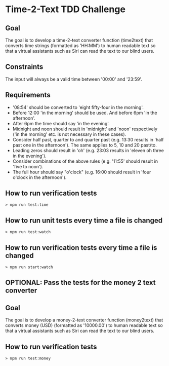# Time-2-Text TDD Challenge

## Goal

The goal is to develop a time-2-text converter function (time2text) that
converts time strings (formatted as 'HH:MM') to human readable text so that a
virtual assistants such as Siri can read the text to our blind users.

## Constraints

The input will always be a valid time between '00:00' and '23:59'.

## Requirements

- '08:54' should be converted to 'eight fifty-four in the morning'. 
- Before 12:00 'in the morning' should be used. And before 6pm 'in the afternoon'. 
- After 6pm the time should say 'in the evening'. 
- Midnight and noon should result in 'midnight' and 'noon' respectively ('in the morning' etc. is not necessary in these cases). 
- Consider half past, quarter to and quarter past (e.g. 13:30 results in 'half past one in the afternoon'). The same applies to 5, 10 and 20 past/to. 
- Leading zeros should result in 'oh' (e.g. 23:03 results in 'eleven oh three in the evening'). 
- Consider combinations of the above rules (e.g. '11:55' should result in 'five to noon'). 
- The full hour should say "o'clock" (e.g. 16:00 should result in 'four o'clock in the afternoon').

## How to run verification tests

```shell
> npm run test:time
```

## How to run unit tests every time a file is changed

```shell
> npm run test:watch
```

## How to run verification tests every time a file is changed

```shell
> npm run start:watch
```

## OPTIONAL: Pass the tests for the money 2 text converter

## Goal

The goal is to develop a money-2-text converter function (money2text) that
converts money (USD) (formatted as '10000.00') to human readable text so that a
virtual assistants such as Siri can read the text to our blind users.

## How to run verification tests

```shell
> npm run test:money
```